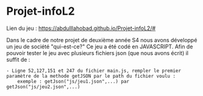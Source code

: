 # Projet-infoL2

Lien du jeu : https://abdulllahobad.github.io/Projet-infoL2/#

Dans le cadre de notre projet de deuxième année S4 nous avons développé un jeu de société "qui-est-ce?"
Ce jeu a été codé en JAVASCRIPT.
Afin de pouvoir tester le jeu avec plusieurs fichiers json (que nous avons écrit) il suffit de :

    - Ligne 52,127,151 et 247 du fichier main.js, rempler le premier paramètre de la methode getJSON par le path du fichier voulu :
        exemple : getJson("js/jeu1.json",...) par getJson("js/jeu2.json",...)

